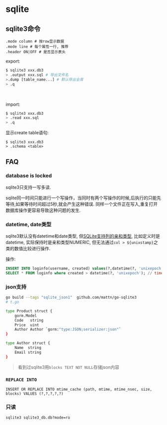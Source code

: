 # sqlite

## sqlite3命令
```
.mode column # 按row显示数据
.mode line # 每个属性一行, 推荐
.header ON|OFF # 是否显示表头
```

export:
```sh
$ sqlite3 xxx.db3
> .output xxx.sql # 导出文件名
>.dump [table_name...] # 默认导出全库
> .q
```
　　

import:
```sh
$ sqlite3 xxx.db3
> .read xxx.sql
> .q
```

显示create table语句:
```
$ sqlite3 xxx.db3
> .schema <table>
```

## FAQ
### database is locked
sqlite3只支持一写多读.

sqlite同一时间只能进行一个写操作，当同时有两个写操作的时候,后执行的只能先等待,如果等待时间超过5秒,就会产生这种错误. 同样一个文件正在写入,重复打开数据库操作更容易导致这种问题的发生.

### datetime, date类型
sqlite3默认没有datetime和date类型, 但[SQLite支持列的亲和类型](https://www.runoob.com/sqlite/sqlite-data-types.html), 比如定义时是datetime, 实际保持时是亲和类型NUMERIC, 但无法通过`col > ${unixstamp}`之类的数值比较进行操作.

操作:
```sql
INSERT INTO loginfo(username, created) values(?,datetime(?, 'unixepoch')) // "xxx", time.Now().Unix()
SELECT * FROM loginfo where created > datetime(?, 'unixepoch'); // time.Now().Unix()
```

### json支持
```bash
go build --tags "sqlite_json1"  github.com/mattn/go-sqlite3
# t.go

type Product struct {
	gorm.Model
	Code   string
	Price  uint
	Author Author `gorm:"type:JSON;serializer:json"`
}

type Author struct {
	Name  string
	Email string
}
```

> 看到过sqlite3用`blocks TEXT NOT NULL`存储json内容

### `REPLACE INTO`
`INSERT OR REPLACE INTO mtime_cache (path, mtime, mtime_nsec, size, blocks) VALUES (?,?,?,?,?)`

### 只读
`sqlite3 sqlite3_db.db?mode=ro`